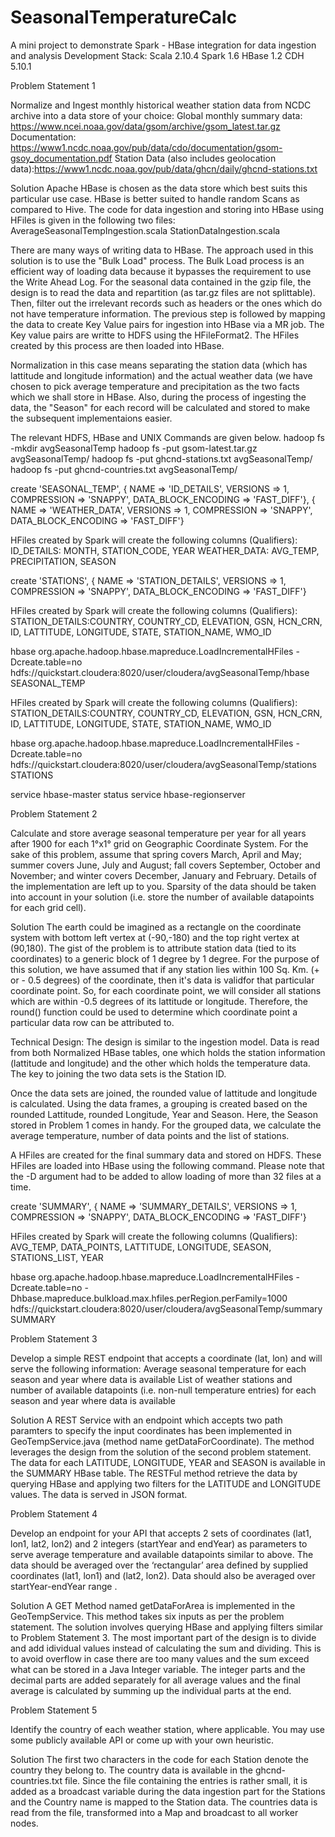 # SeasonalTemperatureCalc
A mini project to demonstrate Spark - HBase integration for data ingestion and analysis
Development Stack: Scala 2.10.4 Spark 1.6 HBase 1.2 CDH 5.10.1

Problem Statement 1

Normalize and Ingest monthly historical weather station data from NCDC archive into a data store of your choice:
Global monthly summary data: https://www.ncei.noaa.gov/data/gsom/archive/gsom_latest.tar.gz 
Documentation: https://www1.ncdc.noaa.gov/pub/data/cdo/documentation/gsom-gsoy_documentation.pdf 
Station Data (also includes geolocation data):https://www1.ncdc.noaa.gov/pub/data/ghcn/daily/ghcnd-stations.txt 

Solution
Apache HBase is chosen as the data store which best suits this particular use case. HBase is better suited to handle
random Scans as compared to Hive. The code for data ingestion and storing into HBase using HFiles is given in the 
following two files:
AverageSeasonalTempIngestion.scala
StationDataIngestion.scala

There are many ways of writing data to HBase. The approach used in this solution is to use the "Bulk Load" process.
The Bulk Load process is an efficient way of loading data because it bypasses the requirement to use the Write Ahead Log.
For the seasonal data contained in the gzip file, the design is to read the data and repartition (as tar.gz files are
not splittable). Then, filter out the irrelevant records such as headers or the ones which do not have temperature
information. The previous step is followed by mapping the data to create Key Value pairs for ingestion into HBase via a MR job.
The Key value pairs are writte to HDFS using the HFileFormat2. The HFiles created by this process are then loaded into HBase. 

Normalization in this case means separating the station data (which has lattitude and longitude information) and the
actual weather data (we have chosen to pick average temperature and precipitation as the two facts which we shall 
store in HBase. Also, during the process of ingesting the data, the "Season" for each record will be calculated and stored
to make the subsequent implementaions easier.

The relevant HDFS, HBase and UNIX Commands are given below.
hadoop fs -mkdir avgSeasonalTemp
hadoop fs -put gsom-latest.tar.gz avgSeasonalTemp/
hadoop fs -put ghcnd-stations.txt avgSeasonalTemp/
hadoop fs -put ghcnd-countries.txt avgSeasonalTemp/

create 'SEASONAL_TEMP',
  { NAME => 'ID_DETAILS', VERSIONS => 1, COMPRESSION => 'SNAPPY', DATA_BLOCK_ENCODING => 'FAST_DIFF'},
  { NAME => 'WEATHER_DATA', VERSIONS => 1, COMPRESSION => 'SNAPPY', DATA_BLOCK_ENCODING => 'FAST_DIFF'}

HFiles created by Spark will create the following columns (Qualifiers):
ID_DETAILS: MONTH, STATION_CODE, YEAR
WEATHER_DATA: AVG_TEMP, PRECIPITATION, SEASON

create 'STATIONS',
  { NAME => 'STATION_DETAILS', VERSIONS => 1, COMPRESSION => 'SNAPPY', DATA_BLOCK_ENCODING => 'FAST_DIFF'}

HFiles created by Spark will create the following columns (Qualifiers):
STATION_DETAILS:COUNTRY, COUNTRY_CD, ELEVATION, GSN, HCN_CRN, ID, LATTITUDE, LONGITUDE, STATE, STATION_NAME, WMO_ID 

hbase org.apache.hadoop.hbase.mapreduce.LoadIncrementalHFiles -Dcreate.table=no hdfs://quickstart.cloudera:8020/user/cloudera/avgSeasonalTemp/hbase SEASONAL_TEMP

HFiles created by Spark will create the following columns (Qualifiers):
STATION_DETAILS:COUNTRY, COUNTRY_CD, ELEVATION, GSN, HCN_CRN, ID, LATTITUDE, LONGITUDE, STATE, STATION_NAME, WMO_ID   

hbase org.apache.hadoop.hbase.mapreduce.LoadIncrementalHFiles -Dcreate.table=no hdfs://quickstart.cloudera:8020/user/cloudera/avgSeasonalTemp/stations STATIONS

service hbase-master status
service hbase-regionserver

Problem Statement 2

Calculate and store average seasonal temperature per year for all years after 1900 for each 1°x1° grid on Geographic Coordinate System. 
For the sake of this problem, assume that spring covers March, April and May; summer covers June, July and August; fall covers September, 
October and November; and winter covers December, January and February. Details of the implementation are left up to you. 
Sparsity of the data should be taken into account in your solution (i.e. store the number of available datapoints for each grid cell).

Solution
The earth could be imagined as a rectangle on the coordinate system with bottom left vertex at (-90,-180) and the top right vertex at (90,180). The gist of the problem is to attribute station data (tied to its coordinates) to a generic block of 1 degree by 1 degree.
For the purpose of this solution, we have assumed that if any station lies within 100 Sq. Km. (+ or - 0.5 degrees) of the coordinate, 
then it's data is validfor that particular coordinate point. So, for each coordinate point, we will consider all stations which are 
within -0.5 degrees of its lattitude or longitude. Therefore, the round() function could be used to determine which coordinate point
a particular data row can be attributed to.

Technical Design: The design is similar to the ingestion model. Data is read from both Normalized HBase tables, one which holds the
station information (lattitude and longitude) and the other which holds the temperature data. The key to joining the two data sets
is the Station ID. 

Once the data sets are joined, the rounded value of lattitude and longitude is calculated. Using the data frames, a grouping is created 
based on the rounded Lattitude, rounded Longitude, Year and Season. Here, the Season stored in Problem 1 comes in handy.
For the grouped data, we calculate the average temperature, number of data points and the list of stations.

A HFiles are created for the final summary data and stored on HDFS. These HFiles are loaded into HBase using the following command.
Please note that the -D argument had to be added to allow loading of more than 32 files at a time.

create 'SUMMARY',
  { NAME => 'SUMMARY_DETAILS', VERSIONS => 1, COMPRESSION => 'SNAPPY', DATA_BLOCK_ENCODING => 'FAST_DIFF'}

HFiles created by Spark will create the following columns (Qualifiers):
AVG_TEMP, DATA_POINTS, LATTITUDE, LONGITUDE, SEASON, STATIONS_LIST, YEAR

hbase org.apache.hadoop.hbase.mapreduce.LoadIncrementalHFiles -Dcreate.table=no -Dhbase.mapreduce.bulkload.max.hfiles.perRegion.perFamily=1000 hdfs://quickstart.cloudera:8020/user/cloudera/avgSeasonalTemp/summary SUMMARY

Problem Statement 3

Develop a simple REST endpoint that accepts a coordinate (lat, lon) and will serve the following information:
Average seasonal temperature for each season and year where data is available
List of weather stations and number of available datapoints (i.e. non-null temperature entries) for each season and year where data is available

Solution
A REST Service with an endpoint which accepts two path paramters to specify the input coordinates has been implemented in GeoTempService.java (method name getDataForCoordinate). The method leverages the design from the solution of the second problem statement.
The data for each LATITUDE, LONGITUDE, YEAR and SEASON is available in the SUMMARY HBase table. The RESTFul method retrieve the data
by querying HBase and applying two filters for the LATITUDE and LONGITUDE values. The data is served in JSON format.

Problem Statement 4

Develop an endpoint for your API that accepts 2 sets of coordinates (lat1, lon1, lat2, lon2) and 2 integers (startYear and endYear) as parameters to serve average temperature and available datapoints similar to above. The data should be averaged over the ‘rectangular’ area defined by supplied coordinates (lat1, lon1) and (lat2, lon2). Data should also be averaged over startYear-endYear range .

Solution
A GET Method named getDataForArea is implemented in the GeoTempService. This method takes six inputs as per the problem statement.
The solution involves querying HBase and applying filters similar to Problem Statement 3. The most important part of the design is to
divide and add idividual values instead of calculating the sum and dividing. This is to avoid overflow in case there are too many values
and the sum exceed what can be stored in a Java Integer variable. The integer parts and the decimal parts are added separately for all 
average values and the final average is calculated by summing up the individual parts at the end.

Problem Statement 5

Identify the country of each weather station, where applicable. You may use some publicly available API or come up with your own heuristic.

Solution
The first two characters in the code for each Station denote the country they belong to. The country data is available in the 
ghcnd-countries.txt file. Since the file containing the entries is rather small, it is added as a broadcast variable during the data
ingestion part for the Stations and the Country name is mapped to the Station data. The countries data is read from the file, transformed
into a Map and broadcast to all worker nodes.

